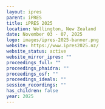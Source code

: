 ```yaml
---
layout: ipres
parent: iPRES
title: iPRES 2025
location: Wellington, New Zealand
date: November 03 - 07, 2025
logo: images/ipres-2025-banner.png
website: https://www.ipres2025.nz/
website_status: active
website_mirror_ipres: ""
proceedings_full: ""
proceedings_phaidra: ""
proceedings_osf: ""
proceedings_ideals: ""
session_recordings: ""
has_children: false
year: 2025
---
```

